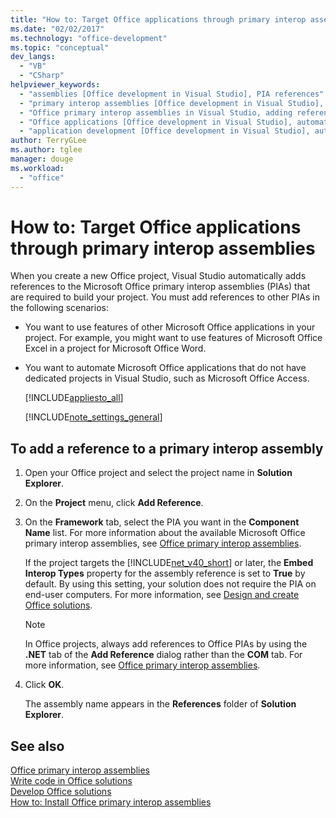 ```yaml
---
title: "How to: Target Office applications through primary interop assemblies"
ms.date: "02/02/2017"
ms.technology: "office-development"
ms.topic: "conceptual"
dev_langs: 
  - "VB"
  - "CSharp"
helpviewer_keywords: 
  - "assemblies [Office development in Visual Studio], PIA references"
  - "primary interop assemblies [Office development in Visual Studio], adding references to"
  - "Office primary interop assemblies in Visual Studio, adding references to"
  - "Office applications [Office development in Visual Studio], automating"
  - "application development [Office development in Visual Studio], automating"
author: TerryGLee
ms.author: tglee
manager: douge
ms.workload: 
  - "office"
---
```

# How to: Target Office applications through primary interop assemblies
  When you create a new Office project, Visual Studio automatically adds references to the Microsoft Office primary interop assemblies (PIAs) that are required to build your project. You must add references to other PIAs in the following scenarios:  
  
- You want to use features of other Microsoft Office applications in your project. For example, you might want to use features of Microsoft Office Excel in a project for Microsoft Office Word.  
  
- You want to automate Microsoft Office applications that do not have dedicated projects in Visual Studio, such as Microsoft Office Access.  
  
  [!INCLUDE[appliesto_all](../vsto/includes/appliesto-all-md.md)]  
  
  [!INCLUDE[note_settings_general](../sharepoint/includes/note-settings-general-md.md)]  
  
## To add a reference to a primary interop assembly  
  
1.  Open your Office project and select the project name in **Solution Explorer**.  
  
2.  On the **Project** menu, click **Add Reference**.  
  
3.  On the **Framework** tab, select the PIA you want in the **Component Name** list. For more information about the available Microsoft Office primary interop assemblies, see [Office primary interop assemblies](../vsto/office-primary-interop-assemblies.md).  
  
     If the project targets the [!INCLUDE[net_v40_short](../sharepoint/includes/net-v40-short-md.md)] or later, the **Embed Interop Types** property for the assembly reference is set to **True** by default. By using this setting, your solution does not require the PIA on end-user computers. For more information, see [Design and create Office solutions](../vsto/designing-and-creating-office-solutions.md).  
  
    > [!NOTE]  
    >  In Office projects, always add references to Office PIAs by using the **.NET** tab of the **Add Reference** dialog rather than the **COM** tab. For more information, see [Office primary interop assemblies](../vsto/office-primary-interop-assemblies.md).  
  
4.  Click **OK**.  
  
     The assembly name appears in the **References** folder of **Solution Explorer**.  
  
## See also  
 [Office primary interop assemblies](../vsto/office-primary-interop-assemblies.md)   
 [Write code in Office solutions](../vsto/writing-code-in-office-solutions.md)   
 [Develop Office solutions](../vsto/developing-office-solutions.md)   
 [How to: Install Office primary interop assemblies](../vsto/how-to-install-office-primary-interop-assemblies.md)  
